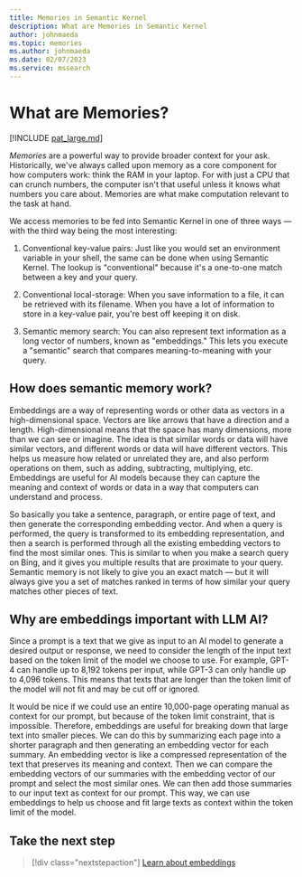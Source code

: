 ```yaml
---
title: Memories in Semantic Kernel
description: What are Memories in Semantic Kernel
author: johnmaeda
ms.topic: memories
ms.author: johnmaeda
ms.date: 02/07/2023
ms.service: mssearch
---
```


# What are Memories?

[!INCLUDE [pat_large.md](../includes/pat_large.md)]

_Memories_ are a powerful way to provide broader context for your ask. Historically, we've always called upon memory as a core component for how computers work: think the RAM in your laptop. For with just a CPU that can crunch numbers, the computer isn't that useful unless it knows what numbers you care about. Memories are what make computation relevant to the task at hand.

We access memories to be fed into Semantic Kernel in one of three ways — with the third way being the most interesting:

1. Conventional key-value pairs: Just like you would set an environment variable in your shell, the same can be done when using Semantic Kernel. The lookup is "conventional" because it's a one-to-one match between a key and your query. 

2. Conventional local-storage: When you save information to a file, it can be retrieved with its filename. When you have a lot of information to store in a key-value pair, you're best off keeping it on disk.

3. Semantic memory search: You can also represent text information as a long vector of numbers, known as "embeddings." This lets you execute a "semantic" search that compares meaning-to-meaning with your query. 

## How does semantic memory work?

Embeddings are a way of representing words or other data as vectors in a high-dimensional space. Vectors are like arrows that have a direction and a length. High-dimensional means that the space has many dimensions, more than we can see or imagine. The idea is that similar words or data will have similar vectors, and different words or data will have different vectors. This helps us measure how related or unrelated they are, and also perform operations on them, such as adding, subtracting, multiplying, etc. Embeddings are useful for AI models because they can capture the meaning and context of words or data in a way that computers can understand and process.

So basically you take a sentence, paragraph, or entire page of text, and then generate the corresponding embedding vector. And when a query is performed, the query is transformed to its embedding representation, and then a search is performed through all the existing embedding vectors to find the most similar ones. This is similar to when you make a search query on Bing, and it gives you multiple results that are proximate to your query. Semantic memory is not likely to give you an exact match — but it will always give you a set of matches ranked in terms of how similar your query matches other pieces of text.

## Why are embeddings important with LLM AI?

Since a prompt is a text that we give as input to an AI model to generate a desired output or response, we need to consider the length of the input text based on the token limit of the model we choose to use. For example, GPT-4 can handle up to 8,192 tokens per input, while GPT-3 can only handle up to 4,096 tokens. This means that texts that are longer than the token limit of the model will not fit and may be cut off or ignored.

It would be nice if we could use an entire 10,000-page operating manual as context for our prompt, but because of the token limit constraint, that is impossible. Therefore, embeddings are useful for breaking down that large text into smaller pieces. We can do this by summarizing each page into a shorter paragraph and then generating an embedding vector for each summary. An embedding vector is like a compressed representation of the text that preserves its meaning and context. Then we can compare the embedding vectors of our summaries with the embedding vector of our prompt and select the most similar ones. We can then add those summaries to our input text as context for our prompt. This way, we can use embeddings to help us choose and fit large texts as context within the token limit of the model.

## Take the next step

> [!div class="nextstepaction"]
> [Learn about embeddings](./embeddings.md)
